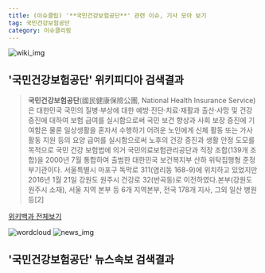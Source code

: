 ```yaml
---
title: (이슈클립) '**국민건강보험공단**' 관련 이슈, 기사 모아 보기
tag: 국민건강보험공단
category: 이슈클리핑
---
```

![wiki_img](https://user-images.githubusercontent.com/42597476/44503234-41136a80-a6d0-11e8-9071-6fc6418eafe4.png)
## **'**국민건강보험공단**'** 위키피디아 검색결과
>**국민건강보험공단**(國民健康保險公團, National Health Insurance Service)은 대한민국 국민의 질병·부상에 대한 예방·진단·치료·재활과 출산·사망 및 건강 증진에 대하여 보험 급여를 실시함으로써 국민 보건 향상과 사회 보장 증진에 기여함은 물론 일상생활을 혼자서 수행하기 어려운 노인에게 신체 활동 또는 가사 활동 지원 등의 요양 급여를 실시함으로써 노후의 건강 증진과 생활 안정 도모를 목적으로 국민 건강 보험법에 의거 국민의료보험관리공단과 직장 조합(139개 조합)을 2000년 7월 통합하여 출범한 대한민국 보건복지부 산하 위탁집행형 준정부기관이다. 서울특별시 마포구 독막로 311(염리동 168-9)에 위치하고 있었지만 2016년 1월 21일 강원도 원주시 건강로 32(반곡동)로 이전하였다.본부(강원도 원주시 소재), 서울 지역 본부 등 6개 지역본부, 전국 178개 지사, 그외 일산 병원 등[2]

<a href="https://ko.wikipedia.org/wiki/국민건강보험공단" target="_blank">위키백과 전체보기</a>

![wordcloud](https://s3.ap-northeast-2.amazonaws.com/lyrics101-wordcloud/2018-09-27-1538053421.png)
![news_img](https://user-images.githubusercontent.com/42597476/44507050-1206f400-a6e4-11e8-8d98-7ffbfebb353f.png)
## **'**국민건강보험공단**'** 뉴스속보 검색결과

